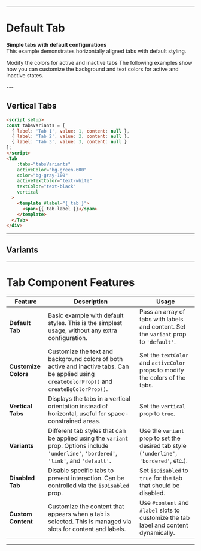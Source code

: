 <script setup>
const tabs = [
  { label: 'Tab 1', value: 1, content: 'Content of tab 1' },
  { label: 'Tab 2', value: 2, content: 'Content of tab 2' },
  { label: 'Tab 3', value: 3, content: 'Content of tab 3' }
];

const tabsVariants = [
  { label: 'Tab 1', value: 1, content: null },
  { label: 'Tab 2', value: 2, content: null },
  { label: 'Tab 3', value: 3, content: null }
];
</script>

---

# Default Tab

**Simple tabs with default configurations**  
This example demonstrates horizontally aligned tabs with default styling.

<div class="p-6 rounded-lg shadow-inner flex justify-center items-center">
  <Tab 
    :tabs="tabs" 
    activeColor="bg-gray-800" 
    color="bg-gray-200" 
    activeTextColor="text-white" 
    textColor="text-black"
  >
    <template #label="{ tab }">
      <span>{{ tab.label }}</span>
    </template>
    <template #content="{ tab }">
      <p>{{ tab.content }}</p>
    </template>
  </Tab>
</div>



Modify the colors for active and inactive tabs
The following examples show how you can customize the background and text colors for active and inactive states.

<div class="grid grid-cols-2 gap-4"> 
<div class="p-4 rounded-lg shadow-inner flex justify-center items-center"> <Tab :tabs="tabs" activeColor="bg-blue-600" color="bg-gray-700" activeTextColor="text-white" textColor="text-white" > <template #label="{ tab }"> <span>{{ tab.label }}</span> </template> <template #content="{ tab }"> <p>{{ tab.content }}</p> </template> </Tab> </div> <div class="p-4 rounded-lg shadow-inner flex justify-center items-center"> <Tab :tabs="tabs" activeColor="bg-rose-700" color="bg-gray-100" activeTextColor="text-white" textColor="text-black" > <template #label="{ tab }"> <span>{{ tab.label }}</span> </template> <template #content="{ tab }"> <p>{{ tab.content }}</p> </template> </Tab> </div> </div>
---

## Vertical Tabs

<div class="p-6 rounded-lg shadow-inner flex justify-center items-center">
  <Tab 
    :tabs="tabsVariants" 
    activeColor="bg-green-600" 
    color="bg-gray-100" 
    activeTextColor="text-white" 
    textColor="text-black"
    vertical
  >
    <template #label="{ tab }">
      <span>{{ tab.label }}</span>
    </template>
  </Tab>
</div>

```md
<script setup>
const tabsVariants = [
  { label: 'Tab 1', value: 1, content: null },
  { label: 'Tab 2', value: 2, content: null },
  { label: 'Tab 3', value: 3, content: null }
];
</script>
<Tab 
    :tabs="tabsVariants" 
    activeColor="bg-green-600" 
    color="bg-gray-100" 
    activeTextColor="text-white" 
    textColor="text-black"
    vertical
  >
    <template #label="{ tab }">
      <span>{{ tab.label }}</span>
    </template>
  </Tab>
</div>

```

---


## Variants

<div class="grid grid-cols-2 gap-4">
  <div class="p-4 rounded-lg shadow-inner flex justify-center items-center">
    <Tab 
      :tabs="tabsVariants" 
      variant="bordered"
    >
      <template #label="{ tab }">
        <span>{{ tab.label }}</span>
      </template>
    </Tab>
  </div>

  <div class="p-4 rounded-lg shadow-inner flex justify-center items-center">
    <Tab 
      :tabs="tabsVariants" 
      variant="underline" 
      activeTextColor="text-blue-500"
    >
      <template #label="{ tab }">
        <span>{{ tab.label }}</span>
      </template>
    </Tab>
  </div>
</div>

---



# Tab Component Features

| **Feature**         | **Description**                                                                                                   | **Usage**                                                                                   |
|---------------------|-------------------------------------------------------------------------------------------------------------------|---------------------------------------------------------------------------------------------|
| **Default Tab**      | Basic example with default styles. This is the simplest usage, without any extra configuration.                 | Pass an array of tabs with labels and content. Set the `variant` prop to `'default'`.       |
| **Customize Colors** | Customize the text and background colors of both active and inactive tabs. Can be applied using `createColorProp()` and `createBgColorProp()`. | Set the `textColor` and `activeColor` props to modify the colors of the tabs.               |
| **Vertical Tabs**    | Displays the tabs in a vertical orientation instead of horizontal, useful for space-constrained areas.            | Set the `vertical` prop to `true`.                                                           |
| **Variants**         | Different tab styles that can be applied using the `variant` prop. Options include `'underline'`, `'bordered'`, `'link'`, and `'default'`. | Use the `variant` prop to set the desired tab style (`'underline'`, `'bordered'`, etc.).      |
| **Disabled Tab**     | Disable specific tabs to prevent interaction. Can be controlled via the `isDisabled` prop.                        | Set `isDisabled` to `true` for the tab that should be disabled.                             |
| **Custom Content**   | Customize the content that appears when a tab is selected. This is managed via slots for content and labels.      | Use `#content` and `#label` slots to customize the tab label and content dynamically.        |

---
